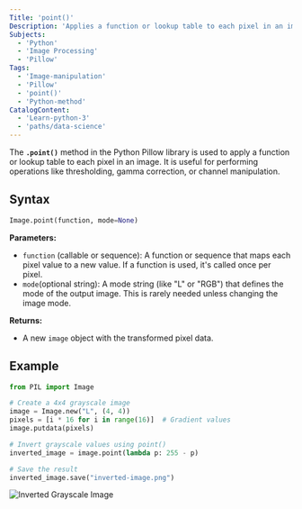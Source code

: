 ```yaml
---
Title: 'point()'
Description: 'Applies a function or lookup table to each pixel in an image using the Pillow library.'
Subjects:
  - 'Python'
  - 'Image Processing'
  - 'Pillow'
Tags:
  - 'Image-manipulation'  
  - 'Pillow'
  - 'point()'
  - 'Python-method'
CatalogContent:
  - 'Learn-python-3'
  - 'paths/data-science'
---
```


The **`.point()`** method in the Python Pillow library is used to apply a function or lookup table to each pixel in an image. It is useful for performing operations like thresholding, gamma correction, or channel manipulation.

## Syntax

```python
Image.point(function, mode=None)
```

**Parameters:**

* `function` (callable or sequence):
A function or sequence that maps each pixel value to a new value. If a function is used, it's called once per pixel.
* 	`mode`(optional string):
A mode string (like "L" or "RGB") that defines the mode of the output image. This is rarely needed unless changing the image mode.

**Returns:**
* A new `image` object with the transformed pixel data.


## Example

```py
from PIL import Image

# Create a 4x4 grayscale image
image = Image.new("L", (4, 4))
pixels = [i * 16 for i in range(16)]  # Gradient values
image.putdata(pixels)

# Invert grayscale values using point()
inverted_image = image.point(lambda p: 255 - p)

# Save the result
inverted_image.save("inverted-image.png")
```
![Inverted Grayscale Image](/codecademyDocs/media/inverted-image.png)










